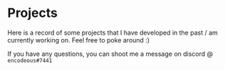 # Projects

Here is a record of some projects that I have developed in the past / am currently working on. Feel free to poke around :)

If you have any questions, you can shoot me a message on discord @ `encodeous#7441`